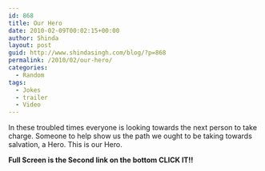 ```yaml
---
id: 868
title: Our Hero
date: 2010-02-09T00:02:15+00:00
author: Shinda
layout: post
guid: http://www.shindasingh.com/blog/?p=868
permalink: /2010/02/our-hero/
categories:
  - Random
tags:
  - Jokes
  - trailer
  - Video
---
```

In these troubled times everyone is looking towards the next person to take charge. Someone to help show us the path we ought to be taking towards salvation, a Hero. This is our Hero.



**Full Screen is the Second link on the bottom CLICK IT!!**